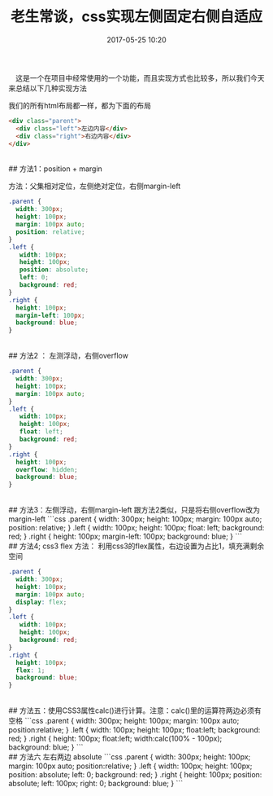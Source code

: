 ﻿---
title: 老生常谈，css实现左侧固定右侧自适应
date: 2017-05-25 10:20
categories:
tags:
     - css
toc: true
---

&ensp;&ensp;这是一个在项目中经常使用的一个功能，而且实现方式也比较多，所以我们今天来总结以下几种实现方法

<!--more-->
我们的所有html布局都一样，都为下面的布局

```html
<div class="parent">
  <div class="left">左边内容</div>
  <div class="right">右边内容</div>
</div>
```
<br>
## 方法1：position + margin

方法：父集相对定位，左侧绝对定位，右侧margin-left
```css
.parent {
  width: 300px;
  height: 100px;
  margin: 100px auto;
  position: relative;
}
.left {
   width: 100px;
   height: 100px;
   position: absolute;
   left: 0;
   background: red;
}
.right {
  height: 100px;
  margin-left: 100px;
  background: blue;
}
```

<br>
## 方法2 ： 左测浮动，右侧overflow

```css
.parent {
  width: 300px;
  height: 100px;
  margin: 100px auto;
}
.left {
   width: 100px;
   height: 100px;
   float: left;
   background: red;
}
.right {
  height: 100px;
  overflow: hidden;
  background: blue;
}
```
<br>
## 方法3：左侧浮动，右侧margin-left
跟方法2类似，只是将右侧overflow改为margin-left
```css
.parent {
  width: 300px;
  height: 100px;
  margin: 100px auto;
  position: relative;
}
.left {
   width: 100px;
   height: 100px;
   float: left;
   background: red;
}
.right {
  height: 100px;
  margin-left: 100px;
  background: blue;
}
```
<br>
## 方法4; css3 flex
方法： 利用css3的flex属性，右边设置为占比1，填充满剩余空间

```css
.parent {
  width: 300px;
  height: 100px;
  margin: 100px auto;
  display: flex;
}
.left {
   width: 100px;
   height: 100px;
   background: red;
}
.right {
  height: 100px;
  flex: 1;
  background: blue;
}
```
<br>
## 方法五：使用CSS3属性calc()进行计算。注意：calc()里的运算符两边必须有空格
```css
.parent {
  width: 300px;
  height: 100px;
  margin: 100px auto;
  position:relative;
}
.left {
   width: 100px;
   height: 100px;
   float:left;
   background: red;
}
.right {
  height: 100px;
  float:left;
  width:calc(100% - 100px);
  background: blue;
}
```
<br>
## 方法六  左右两边 absolute
```css
.parent {
  width: 300px;
  height: 100px;
  margin: 100px auto;
  position:relative;
}
.left {
   width: 100px;
   height: 100px;
   position: absolute;
   left: 0;
   background: red;
}
.right {
  height: 100px;
  position: absolute;
  left: 100px;
  right: 0;
  background: blue;
}
```
